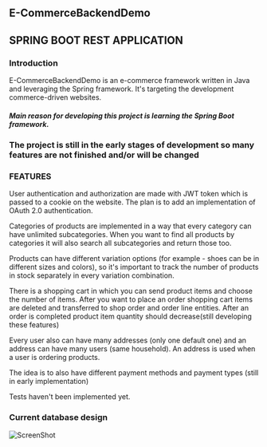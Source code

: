 ## E-CommerceBackendDemo

<h2>SPRING BOOT REST APPLICATION</h2>

<h3>Introduction</h3>
E-CommerceBackendDemo is an e-commerce framework written in Java and leveraging the Spring framework. 
It's targeting the development commerce-driven websites.

<h5>Main reason for developing this project is learning the Spring Boot framework.</5>

<h3>The project is still in the early stages of development so many features are not finished and/or will be changed</h3>

<h3>FEATURES</h3>

User authentication and authorization are made with JWT token which is passed to a cookie on the website. 
The plan is to add an implementation of OAuth 2.0 authentication.

Categories of products are implemented in a way that every category can have unlimited subcategories. When you want to find all products by categories
it will also search all subcategories and return those too. 

Products can have different variation options (for example - shoes can be in different sizes and colors), so it's important to track the number of products in stock separately
in every variation combination. 

There is a shopping cart in which you can send product items and choose the number of items. After you want to place an order shopping cart
items are deleted and transferred to shop order and order line entities. After an order is completed product item quantity should decrease(still developing these features)

Every user also can have many addresses (only one default one) and an address can have many users (same household). 
An address is used when a user is ordering products.

The idea is to also have different payment methods and payment types (still in early implementation)

Tests haven't been implemented yet.

<h3>Current database design</h3>

![ScreenShot](https://user-images.githubusercontent.com/48119103/191621110-260f88a6-d637-4b60-8be3-a37694bbb526.png)

